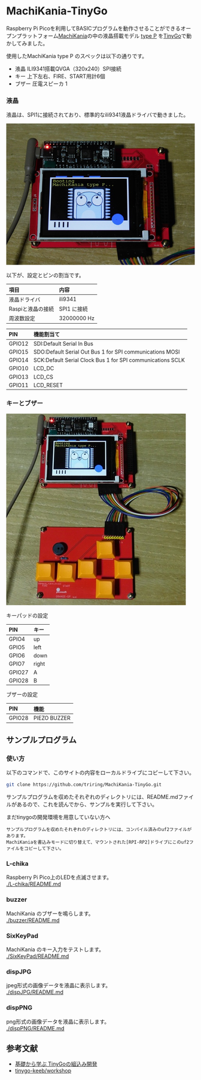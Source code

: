 # MachiKania-TinyGo

Raspberry Pi Picoを利用してBASICプログラムを動作させることができるオープンプラットフォーム[MachiKania](https://github.com/machikania)の中の液晶搭載モデル [type P](http://www.ze.em-net.ne.jp/~kenken/machikania/typep.html) を[TinyGo](https://tinygo.org/)で動かしてみました。  

使用したMachiKania type P のスペックは以下の通りです。  

* 液晶	ILI9341搭載QVGA（320x240）SPI接続
* キー	上下左右、FIRE、START用計6個
* ブザー	圧電スピーカ 1

### 液晶

液晶は、SPI1に接続されており、標準的なili9341液晶ドライバで動きました。  

![./images/DSCN9774_640x480.jpg](./images/DSCN9774_640x480.jpg)

以下が、設定とピンの割当です。  

| 項目 | 内容 |
|:-----|:-----|
| 液晶ドライバ | ili9341 |
| Raspiと液晶の接続 | SPI1 に接続 |
| 周波数設定 | 32000000 Hz |

| PIN    | 機能割当て |
|:-----|:-----|
| GPIO12 | SDI:Default Serial In Bus |
| GPIO15 | SDO:Default Serial Out Bus   1 for SPI communications MOSI |
| GPIO14 | SCK:Default Serial Clock Bus 1 for SPI communications SCLK |
| GPIO10 | LCD_DC |
| GPIO13 | LCD_CS |
| GPIO11 | LCD_RESET |

### キーとブザー

![./images/DSCN9773_480x640.jpg](./images/DSCN9773_480x512.jpg)

キーパッドの設定

| PIN    | キー   |
|:-------|:------ |
| GPIO4  | up     |
| GPIO5  | left   |
| GPIO6  | down   |
| GPIO7  | right  |
| GPIO27 | A      |
| GPIO28 | B      |

ブザーの設定

| PIN    | 機能         |
|:-------|:------------ |
| GPIO28 | PIEZO BUZZER |


## サンプルプログラム

### 使い方

以下のコマンドで、このサイトの内容をローカルドライブにコピーして下さい。  

```bash
git clone https://github.com/triring/MachiKania-TinyGo.git
```

サンプルプログラムを収めたそれぞれのディレクトリには、README.mdファイルがあるので、これを読んでから、サンプルを実行して下さい。  

まだtinygoの開発環境を用意していない方へ  

	サンプルプログラムを収めたそれぞれのディレクトリには、コンパイル済みのuf2ファイルがあります。
	MachiKaniaを書込みモードに切り替えて、マウントされた[RPI-RP2]ドライブにこのuf2ファイルをコピーして下さい。

### L-chika

Raspberry Pi Pico上のLEDを点滅させます。  
[./L-chika/README.md](./L-chika/README.md)

### buzzer

MachiKania のブザーを鳴らします。  
[./buzzer/README.md](./buzzer/README.md)

### SixKeyPad

MachiKania のキー入力をテストします。  
[./SixKeyPad/README.md](./SixKeyPad/README.md)

### dispJPG

jpeg形式の画像データを液晶に表示します。  
[./dispJPG/README.md](./dispJPG/README.md)

### dispPNG

png形式の画像データを液晶に表示します。  
[./dispPNG/README.md](./dispPNG/README.md)

## 参考文献

* [基礎から学ぶ TinyGoの組込み開発](https://c-r.com/book/detail/1477)
* [tinygo-keeb/workshop](https://github.com/tinygo-keeb/workshop)